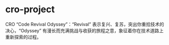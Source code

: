 # cro-project

CRO “Code Revival Odyssey”：“Revival” 表示复兴、复苏，突出你重拾技术的决心，“Odyssey” 有漫长而充满挑战与收获的旅程之意，象征着你在技术道路上重新探索的过程。